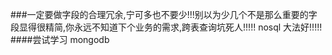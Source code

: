 ###一定要做字段的合理冗余,宁可多也不要少!!!别以为少几个不是那么重要的字段显得很精简,你永远不知道下个业务的需求,跨表查询坑死人!!!!! nosql 大法好!!!!!
####尝试学习 mongodb

